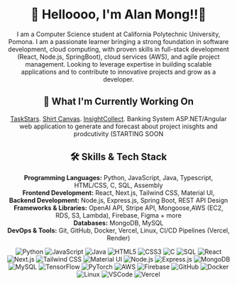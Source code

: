 <h1 align="center">🌟 Helloooo, I'm Alan Mong!!🌟</h1>

<p align="center">
I am a Computer Science student at California Polytechnic University, Pomona. I am a passionate learner bringing a strong foundation in software development, cloud computing, with proven skills in full-stack development (React, Node.js, SpringBoot), cloud services (AWS), and agile project management. Looking to leverage
expertise in building scalable applications and to contribute to innovative projects and grow as a developer.
</p>

<h2 align="center">🌱 What I'm Currently Working On</h2>

<p align="center">
   <a href="https://github.com/taskStars/TaskStarsProd">TaskStars</a>.
  <a href="https://github.com/">Shirt Canvas</a>.
  <a href="https://github.com/">InsightCollect</a>.
   <a>Banking System</a>
   <a>ASP.NET/Angular web application to generate and forecast about project inisghts and prodcutivity (STARTING SOON</a>
</p>

<h2 align="center">🛠 Skills & Tech Stack</h2>

<p align="center">
  <strong>Programming Languages:</strong> Python, JavaScript, Java, Typescript, HTML/CSS, C, SQL, Assembly<br>
  <strong>Frontend Development:</strong> React, Next.js, Tailwind CSS, Material UI,<br>
  <strong>Backend Development:</strong> Node.js, Express.js, Spring Boot, REST API Design<br>
  <strong>Frameworks & Libraries:</strong> OpenAI API, Stripe API, Mongoose,AWS (EC2, RDS, S3, Lambda), Firebase, Figma + more<br>
  <strong>Databases:</strong> MongoDB, MySQL<br>
  <strong>DevOps & Tools:</strong> Git, GitHub, Docker, Vercel, Linux, CI/CD Pipelines (Vercel, Render)<br>
</p>

<p align="center">
  <!-- Icons for Programming Languages -->
  <img src="https://img.shields.io/badge/Python-3670A0?style=flat-square&logo=python&logoColor=ffdd54" alt="Python" />
  <img src="https://img.shields.io/badge/JavaScript-F7DF1E?style=flat-square&logo=javascript&logoColor=black" alt="JavaScript" />
  <img src="https://img.shields.io/badge/Java-007396?style=flat-square&logo=java&logoColor=white" alt="Java" />
  <img src="https://img.shields.io/badge/HTML5-E34F26?style=flat-square&logo=html5&logoColor=white" alt="HTML5" />
  <img src="https://img.shields.io/badge/CSS3-1572B6?style=flat-square&logo=css3&logoColor=white" alt="CSS3" />
  <img src="https://img.shields.io/badge/C-A8B9CC?style=flat-square&logo=c&logoColor=white" alt="C" />
  <img src="https://img.shields.io/badge/SQL-4479A1?style=flat-square&logo=postgresql&logoColor=white" alt="SQL" />

  <!-- Icons for Frontend Development -->
  <img src="https://img.shields.io/badge/React-61DAFB?style=flat-square&logo=react&logoColor=black" alt="React" />
  <img src="https://img.shields.io/badge/Next.js-000000?style=flat-square&logo=next.js&logoColor=white" alt="Next.js" />
  <img src="https://img.shields.io/badge/Tailwind_CSS-38B2AC?style=flat-square&logo=tailwind-css&logoColor=white" alt="Tailwind CSS" />
  <img src="https://img.shields.io/badge/Material--UI-0081CB?style=flat-square&logo=mui&logoColor=white" alt="Material UI" />

  <!-- Icons for Backend Development -->
  <img src="https://img.shields.io/badge/Node.js-339933?style=flat-square&logo=node.js&logoColor=white" alt="Node.js" />
  <img src="https://img.shields.io/badge/Express.js-000000?style=flat-square&logo=express&logoColor=white" alt="Express.js" />

  <!-- Icons for Databases -->
  <img src="https://img.shields.io/badge/MongoDB-47A248?style=flat-square&logo=mongodb&logoColor=white" alt="MongoDB" />
  <img src="https://img.shields.io/badge/MySQL-4479A1?style=flat-square&logo=mysql&logoColor=white" alt="MySQL" />

  <!-- Icons for AI/ML -->
  <img src="https://img.shields.io/badge/TensorFlow-FF6F00?style=flat-square&logo=tensorflow&logoColor=white" alt="TensorFlow" />
  <img src="https://img.shields.io/badge/PyTorch-EE4C2C?style=flat-square&logo=pytorch&logoColor=white" alt="PyTorch" />

  <!-- Icons for DevOps & Tools -->
  <img src="https://img.shields.io/badge/Amazon_AWS-FF9900?style=flat-square&logo=amazon-aws&logoColor=white" alt="AWS" />
  <img src="https://img.shields.io/badge/Firebase-FFCA28?style=flat-square&logo=firebase&logoColor=black" alt="Firebase" />
  <img src="https://img.shields.io/badge/GitHub-181717?style=flat-square&logo=github&logoColor=white" alt="GitHub" />
  <img src="https://img.shields.io/badge/Docker-2496ED?style=flat-square&logo=docker&logoColor=white" alt="Docker" />
  <img src="https://img.shields.io/badge/Linux-FCC624?style=flat-square&logo=linux&logoColor=black" alt="Linux" />
  <img src="https://img.shields.io/badge/VSCode-0078D4?style=flat-square&logo=visual-studio-code&logoColor=white" alt="VSCode" />
  <img src="https://img.shields.io/badge/Vercel-000000?style=flat-square&logo=vercel&logoColor=white" alt="Vercel" />
</p>
